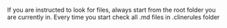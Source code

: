 If you are instructed to look for files, always start from the root folder you are currently in.
Every time you start check all .md files in .clinerules folder
